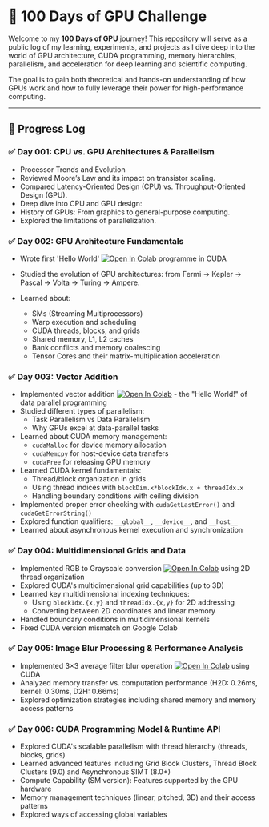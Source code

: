 # 🚀 100 Days of GPU Challenge

Welcome to my **100 Days of GPU** journey! This repository will serve as a public log of my learning, experiments, and projects as I dive deep into the world of GPU architecture, CUDA programming, memory hierarchies, parallelism, and acceleration for deep learning and scientific computing.

The goal is to gain both theoretical and hands-on understanding of how GPUs work and how to fully leverage their power for high-performance computing.

---

## 📅 Progress Log

### ✅ Day 001: CPU vs. GPU Architectures & Parallelism 
- Processor Trends and Evolution
- Reviewed Moore’s Law and its impact on transistor scaling.
- Compared Latency-Oriented Design (CPU) vs. Throughput-Oriented Design (GPU).
- Deep dive into CPU and GPU design:
- History of GPUs: From graphics to general-purpose computing.
- Explored the limitations of parallelization.

### ✅ Day 002:  GPU Architecture Fundamentals 

- Wrote first 'Hello World' [![Open In Colab](https://colab.research.google.com/assets/colab-badge.svg)](https://colab.research.google.com/gist/bikrammajhi/ddd45d3d27cd7a05c0cdd3174dc0f578/hello-world-in-cuda.ipynb) programme in CUDA

- Studied the evolution of GPU architectures: from Fermi → Kepler → Pascal → Volta → Turing → Ampere.
- Learned about:
  - SMs (Streaming Multiprocessors)
  - Warp execution and scheduling
  - CUDA threads, blocks, and grids
  - Shared memory, L1, L2 caches
  - Bank conflicts and memory coalescing
  - Tensor Cores and their matrix-multiplication acceleration

### ✅ Day 003: Vector Addition

* Implemented vector addition [![Open In Colab](https://colab.research.google.com/assets/colab-badge.svg)](https://colab.research.google.com/gist/bikrammajhi/0e86a95d1a010056c70ee1decdb2275e/vector-addition-in-cuda.ipynb) - the "Hello World!" of data parallel programming
* Studied different types of parallelism:
  * Task Parallelism vs Data Parallelism
  * Why GPUs excel at data-parallel tasks
* Learned about CUDA memory management:
  * `cudaMalloc` for device memory allocation
  * `cudaMemcpy` for host-device data transfers
  * `cudaFree` for releasing GPU memory
* Learned CUDA kernel fundamentals:
  * Thread/block organization in grids
  * Using thread indices with `blockDim.x*blockIdx.x + threadIdx.x`
  * Handling boundary conditions with ceiling division
* Implemented proper error checking with `cudaGetLastError()` and `cudaGetErrorString()`
* Explored function qualifiers: `__global__`, `__device__`, and `__host__`
* Learned about asynchronous kernel execution and synchronization

### ✅ Day 004: Multidimensional Grids and Data
* Implemented RGB to Grayscale conversion [![Open In Colab](https://colab.research.google.com/assets/colab-badge.svg)](https://colab.research.google.com/gist/bikrammajhi/b28ce2e01b465c6e1dcf5124a540ac04/rgb2gray-in-cuda.ipynb) using 2D thread organization
* Explored CUDA's multidimensional grid capabilities (up to 3D)
* Learned key multidimensional indexing techniques:
  * Using `blockIdx.{x,y}` and `threadIdx.{x,y}` for 2D addressing
  * Converting between 2D coordinates and linear memory
* Handled boundary conditions in multidimensional kernels
* Fixed CUDA version mismatch on Google Colab

### ✅ Day 005: Image Blur Processing & Performance Analysis
* Implemented 3×3 average filter blur operation [![Open In Colab](https://colab.research.google.com/assets/colab-badge.svg)](https://colab.research.google.com/gist/bikrammajhi/e4363e9116a909dcde94013aac3d6bcd/image-blur-with-cuda.ipynb) using CUDA
* Analyzed memory transfer vs. computation performance (H2D: 0.26ms, kernel: 0.30ms, D2H: 0.66ms)
* Explored optimization strategies including shared memory and memory access patterns

### ✅ Day 006: CUDA Programming Model & Runtime API
* Explored CUDA's scalable parallelism with thread hierarchy (threads, blocks, grids)
* Learned advanced features including Grid Block Clusters, Thread Block Clusters (9.0) and Asynchronous SIMT (8.0+)
* Compute Capability (SM version): Features supported by the GPU hardware
* Memory management techniques (linear, pitched, 3D) and their access patterns
* Explored ways of accessing global variables
